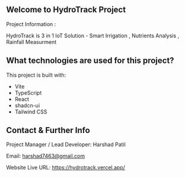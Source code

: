 ## Welcome to HydroTrack Project

Project Information :

HydroTrack is 3 in 1 IoT Solution - Smart Irrigation , Nutrients Analysis , Rainfall Measurment

## What technologies are used for this project?

This project is built with:

- Vite
- TypeScript
- React
- shadcn-ui
- Tailwind CSS

## Contact & Further Info

Project Manager / Lead Developer: Harshad Patil

Email: harshad7463@gmail.com

Website Live URL: https://hydrotrack.vercel.app/


